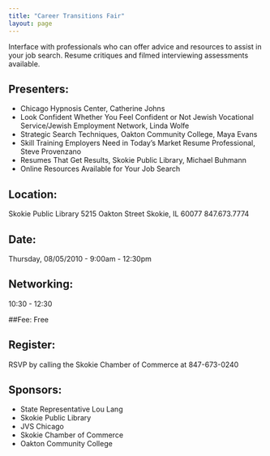 ```yaml
---
title: "Career Transitions Fair"
layout: page
---
```


Interface with professionals who can offer advice and resources to assist in your job search. Resume critiques and filmed interviewing assessments available.

## Presenters:

- Chicago Hypnosis Center, Catherine Johns
- Look Confident Whether You Feel Confident or Not Jewish Vocational Service/Jewish Employment Network, Linda Wolfe
- Strategic Search Techniques, Oakton Community College, Maya Evans
- Skill Training Employers Need in Today’s Market Resume Professional, Steve Provenzano
- Resumes That Get Results, Skokie Public Library, Michael Buhmann
- Online Resources Available for Your Job Search

## Location:
Skokie Public Library 5215 Oakton Street Skokie, IL 60077 847.673.7774

## Date:
Thursday, 08/05/2010 - 9:00am - 12:30pm

## Networking:
10:30 - 12:30

##Fee:
Free

## Register:
RSVP by calling the Skokie Chamber of Commerce at 847-673-0240

## Sponsors:

- State Representative Lou Lang
- Skokie Public Library
- JVS Chicago
- Skokie Chamber of Commerce
- Oakton Community College
